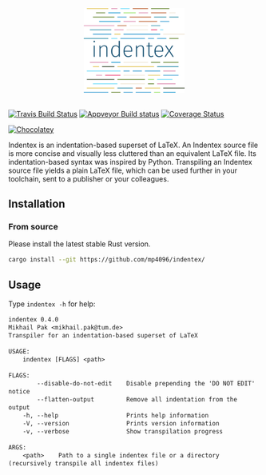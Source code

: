 <div align="center">
  <img width="40%", src="doc/images/logo.png"><br><br>
</div>


[![Travis Build Status](https://travis-ci.org/mp4096/indentex.svg?branch=master)](https://travis-ci.org/mp4096/indentex)
[![Appveyor Build status](https://ci.appveyor.com/api/projects/status/uyu5ku0e80fo6t88/branch/master?svg=true)](https://ci.appveyor.com/project/mp4096/indentex/branch/master)
[![Coverage Status](https://coveralls.io/repos/github/mp4096/indentex/badge.svg?branch=master)](https://coveralls.io/github/mp4096/indentex?branch=master)

[![Chocolatey](https://img.shields.io/chocolatey/v/indentex.svg)](https://chocolatey.org/packages/indentex/)


Indentex is an indentation-based superset of LaTeX.
An Indentex source file is more concise and visually less cluttered than an equivalent
LaTeX file. Its indentation-based syntax was inspired by Python.
Transpiling an Indentex source file yields a plain LaTeX file,
which can be used further in your toolchain, sent to a publisher or your colleagues.


## Installation

### From source
Please install the latest stable Rust version.

```sh
cargo install --git https://github.com/mp4096/indentex/
```

## Usage
Type `indentex -h` for help:

```
indentex 0.4.0
Mikhail Pak <mikhail.pak@tum.de>
Transpiler for an indentation-based superset of LaTeX

USAGE:
    indentex [FLAGS] <path>

FLAGS:
        --disable-do-not-edit    Disable prepending the 'DO NOT EDIT' notice
        --flatten-output         Remove all indentation from the output
    -h, --help                   Prints help information
    -V, --version                Prints version information
    -v, --verbose                Show transpilation progress

ARGS:
    <path>    Path to a single indentex file or a directory (recursively transpile all indentex files)
```
